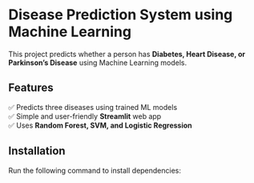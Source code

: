 # Disease Prediction System using Machine Learning

This project predicts whether a person has **Diabetes, Heart Disease, or Parkinson’s Disease** using Machine Learning models.

## Features
✅ Predicts three diseases using trained ML models  
✅ Simple and user-friendly **Streamlit** web app  
✅ Uses **Random Forest, SVM, and Logistic Regression**  

## Installation
Run the following command to install dependencies:
